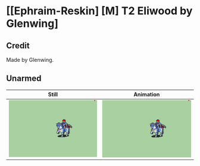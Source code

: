 # [\[Ephraim-Reskin\] \[M\] T2 Eliwood by Glenwing]

## Credit

Made by Glenwing.
	
## Unarmed

| Still | Animation |
| :---: | :-------: |
| ![Unarmed still](./Unarmed_000.png) | ![Unarmed animation](./Unarmed.gif) |
